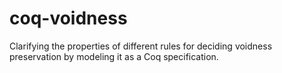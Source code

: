 <!--
Copyright (c) 2017, the Dart project authors.  Please see the AUTHORS file
for details. All rights reserved. Use of this source code is governed by a
BSD-style license that can be found in the LICENSE file.
-->
# coq-voidness

Clarifying the properties of different rules for deciding voidness
preservation by modeling it as a Coq specification.
